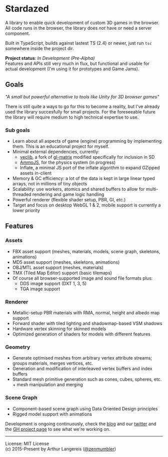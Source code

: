 Stardazed
=========

A library to enable quick development of custom 3D games in the browser.<br>
All code runs in the browser, the library does *not* have or need a server component.

Built in TypeScript, builds against lastest TS (2.4) or newer, just run `tsc` somewhere inside the project dir.

**Project status**: *In Development (Pre-Alpha)*<br>
Features and APIs still very much in flux, but functional and usable for actual development
(I'm using it for prototypes and Game Jams).

Goals
-----

_"A small but powerful alternative to tools like Unity for 3D browser games"_

There is still quite a ways to go for this to become a reality, but I've already used the library
succesfully for small projects. For the foreseeable future the library will require medium to high
technical expertise to use.

### Sub goals
- Learn about all aspects of game (engine) programming by implementing them. This is an educational project for myself.
- Minimal external dependencies, currently:
  - [veclib](https://github.com/stardazed/veclib), a fork of [gl-matrix](https://github.com/toji/gl-matrix) modified specifically for inclusion in SD
  - [AmmoJS](https://github.com/kripken/ammo.js), for the physics system (in progress)
  - Inflate, a minimal JS port of the inflate algorithm to expand GZipped assets in-client
- Memory & GC efficiency: a lot of the data is kept in large linear typed arrays, not in millions of tiny objects
- Scalability: use workers, atomics and shared buffers to allow for multi-threaded rendering and game logic handling
- Powerful renderer (flexible shader setup, PBR, GI, etc.)
- Target and focus on desktop WebGL 1 & 2, mobile support is currently a lower priority

Features
--------

### Assets
- FBX asset support (meshes, materials, models, scene graph, skeletons, animations)
- MD5 asset support (meshes, skeletons, animations)
- OBJ/MTL asset support (meshes, materials)
- TMX (Tiled Map Editor) support (basic tilemaps)
- Of course all browser-supported image and sound file formats plus:
  - DDS image support (DXT 1, 3, 5)
  - TGA image support

### Renderer
- Metallic-setup PBR materials with RMA, normal, height and albedo map support
- Forward shader with tiled lighting and shadowmap-based VSM shadows
- Hardware vertex skinning for skinned models
- Optimized generation of shaders for models with different features

### Geometry
- Generate optimised meshes from arbitrary vertex attribute streams; groups materials, merges vertices, etc.
- Generation and modification of interleaved vertex buffers and index buffers
- Standard mesh primitive generation such as cones, cubes, spheres, etc. + mesh manipulation and merging

### Scene Graph
- Component-based scene graph using Data Oriented Design principles
- Rigged model support with animations


Development is ongoing continuously, check the
[blog](http://blog.stardazed.club/) and our
[twitter](https://twitter.com/clubstardazed) and the
[GH project page](https://github.com/stardazed/stardazed/projects/1)
to see what we're working on.

---

License: MIT License<br>
(c) 2015-Present by Arthur Langereis ([@zenmumbler](https://twitter.com/zenmumbler))
